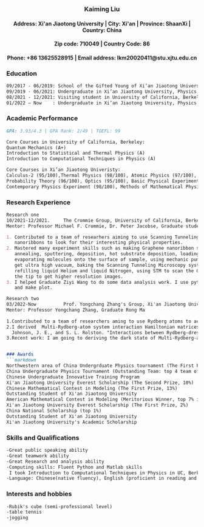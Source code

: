 <h3 align="center">
  Kaiming Liu
<h4 align="center">
  Address: Xi'an Jiaotong University | City: Xi'an | Province: ShaanXi | Country: China 
<h4 align="center">  
  Zip code: 710049 | Country Code: 86
<h4 align="center">
  Phone: +86 13625528915 | Email address: lkm20020411@stu.xjtu.edu.cn
</h4>
 
### Education 
```markdown
09/2017 - 06/2019: School of the Gifted Young of Xi’an Jiaotong University                               
09/2019 - 06/2021: Undergraduate in Xi’an Jiaotong University, Physics department
08/2021 - 12/2021: Visiting student in University of California, Berkeley, Physics department   
01/2022 – Now    : Undergraduate in Xi’an Jiaotong University, Physics department   
```

### Academic Performance 
```markdown
GPA: 3.93/4.3 | GPA Rank: 2/49 | TOEFL: 99

Core Courses in University of California, Berkeley:
Quantum Mechanics (A+)                                                 Teacher: Professor Wick Haxton
Introduction to Statistical and Thermal Physics (A)                    Teacher: Professor Ehud Altman
Introduction to Computational Techniques in Physics (A)                Teacher: Asst. Prof. Heather Grey

Core Courses in Xi’an Jiaotong Univeristy:
Calculus-2 (95/100),Thermal Physics (98/100), Atomic Physics (97/100),
Probability Theory (96/100), Optics (95/100), Basic Physical Experiment (98/100), 
Contemporary Physics Experiment (98/100), Methods of Mathematical Physics (91/100)
```
  
### Research Experience 
```markdown
Research one
10/2021-12/2021.     The Crommie Group, University of California, Berkeley
Mentor: Professor Michael F. Crommie, Dr. Peter Jacobse, Graduate student Ziyi Wang

1. Contributed to a team of researhers aiming to use Scanning Tunneling Microscopy to analyze Graphene
   nanoribbons to look for their interesting physical properties.
2. Mastered many experiment skills such as making Graphene nanoribbon samples, transfering samples,
   annealing, sputtering, deposition, hot substrate deposition, loading molecules into the evaporator, 
   evaporating molecules onto the surface of sample, using mechanic pump, turbo pump and ion pump to 
   get ultra high vacuum, baking the Scanning Tunneling Microscopy system to remove impurity molecules, 
   refilling liquid Helium and liquid Nitrogen, using STM to scan the Graphene nanoribons, repairing 
   the tip to get higher resolution images.
3. I helped Graduate Ziyi Wang to do some data analysis work. I use python to analyze experimental data
   and make plot.
```
```markdown
Research two
03/2022-Now          Prof. Yongchang Zhang's Group, Xi'an Jiaotong University
Mentor: Professor Yongchang Zhang, Graduate Rong Ma
  
1.Contributed to a team of researchers aming to use Rydberg atoms to achieve the function of qubit.
2.I derived  Multi-Rydberg-atom system interaction Hamiltonian matrices, and I used Matlab to solve the eigenvalues, eigenvectors, and the final drawing Energy-distance picture of this system, which reproduced the results of Soft Core in this paper.
  Johnson, J. E., and S. L. Rolston. "Interactions between Rydberg-dressed atoms." Physical Review A 82.3 (2010): 033412.
3.Recent work: I am going to deriving the dark state of Multi-Rydberg-atom system, and plug this dark state into Maxwell Bloch Equation, then we can get the space-time evolution equation of the dark state. By numerically solving the difference equation, we can get the evolution image of the dark state over time and space. We expect to get lower lateral diffusion and higher transmittance by adjusting parameters such as decay rate, length of resonant cavity, etc.


### Awards
```markdown
Northwestern area of China Undergrduate Physics tournament (The First Prize)                       06/2019
China Undergraduate Physics Tournament (Outstanding Team: top 4 team of China)                     08/2019
Chinese Undergraduate Innovative Training Program                                                  08/2020
Xi'an Jiaotong University Everest Scholarship (The Second Prize, 10%)                              09/2020
Chinese Mathematical Contest in Modeling (The First Prize, 13%)                                    12/2020
Outstanding Student of Xi'an Jiaotong University                                                   12/2020
American Mathematical Contest in Modeling (Meritorious Winner, top 7% in the world)                04/2021
Xi'an Jiaotong University Everest Scholarship (The First Prize, 2%)                                09/2021
China National Scholarship (top 1%)                                                                12/2021
Outstanding Student of Xi'an Jiaotong University                                                   12/2021
Xi'an Jiaotong University's Academic Scholarship                                                   12/2021

```
  
### Skills and Qualifications
```markdown 
-Great public speaking ability
-Great teamwork ability
-Great Research and analysis ability
-Computing skills: Fluent Python and Matlab skills
 I took Introduction to Computational Techniques in Physics in UC, Berkeley, and I got A.
-Language: Chinese(native fluency), English (proficient in reading and speaking)
```
  
### Interests and hobbies
```markdown
-Rubik's cube (semi-professional level)
-table tennis
-jogging
```
  



